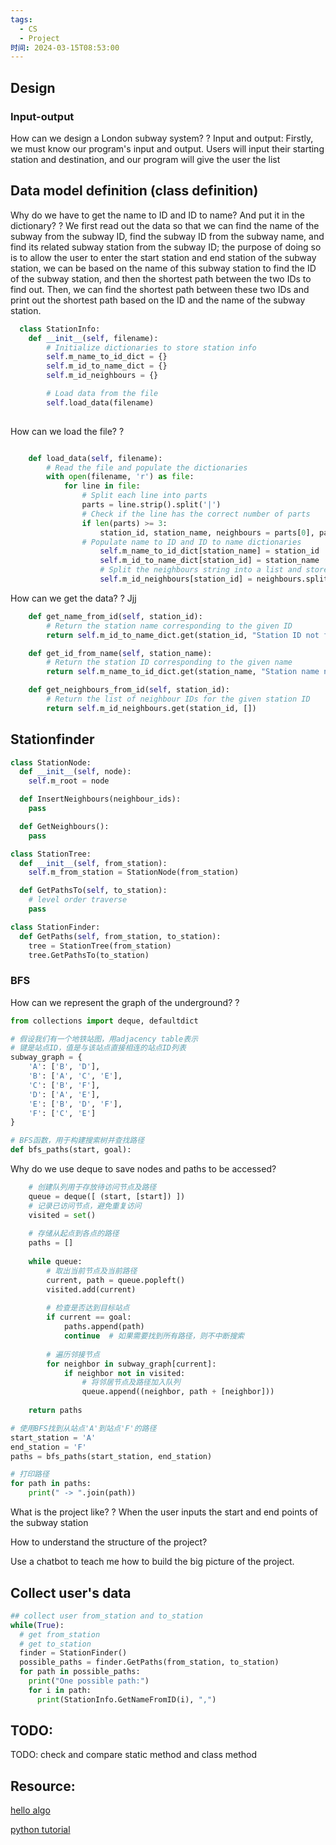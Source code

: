 ```yaml
---
tags:
  - CS
  - Project
时间: 2024-03-15T08:53:00
---
```

## Design

### Input-output

 How can we design a London subway system?
?
Input and output: Firstly, we must know our program's input and output. Users will input their starting station and destination, and our program will give the user the list 



## Data model definition (class definition)

Why do we have to get the name to ID and ID to name? And put it in the dictionary?
?
We first read out the data so that we can find the name of the subway from the subway ID, find the subway ID from the subway name, and find its related subway station from the subway ID; the purpose of doing so is to allow the user to enter the start station and end station of the subway station, we can be based on the name of this subway station to find the ID of the subway station, and then the shortest path between the two IDs to find out. Then, we can find the shortest path between these two IDs and print out the shortest path based on the ID and the name of the subway station.

```python
  class StationInfo:
    def __init__(self, filename):
        # Initialize dictionaries to store station info
	    self.m_name_to_id_dict = {}
		self.m_id_to_name_dict = {}
		self.m_id_neighbours = {}

        # Load data from the file
        self.load_data(filename)
  
```


How can we load the file?
?
```python

    def load_data(self, filename):
        # Read the file and populate the dictionaries
        with open(filename, 'r') as file:
            for line in file:
                # Split each line into parts
                parts = line.strip().split('|')
                # Check if the line has the correct number of parts
                if len(parts) >= 3:
                    station_id, station_name, neighbours = parts[0], parts[1], parts[3]
			    # Populate name to ID and ID to name dictionaries
				    self.m_name_to_id_dict[station_name] = station_id
				    self.m_id_to_name_dict[station_id] = station_name
                    # Split the neighbours string into a list and store it
				    self.m_id_neighbours[station_id] = neighbours.split(',')
```

How can we get the data?
?
Jjj
```python
    def get_name_from_id(self, station_id):
        # Return the station name corresponding to the given ID
        return self.m_id_to_name_dict.get(station_id, "Station ID not found")

    def get_id_from_name(self, station_name):
        # Return the station ID corresponding to the given name
        return self.m_name_to_id_dict.get(station_name, "Station name not found")

    def get_neighbours_from_id(self, station_id):
        # Return the list of neighbour IDs for the given station ID
        return self.m_id_neighbours.get(station_id, [])

```

## Stationfinder
```python
class StationNode:
  def __init__(self, node):
    self.m_root = node

  def InsertNeighbours(neighbour_ids):
    pass

  def GetNeighbours():
    pass

class StationTree:
  def __init__(self, from_station):
    self.m_from_station = StationNode(from_station)

  def GetPathsTo(self, to_station):
    # level order traverse
    pass

class StationFinder:
  def GetPaths(self, from_station, to_station):
    tree = StationTree(from_station)
    tree.GetPathsTo(to_station)
```
### BFS

How can we represent the graph of the underground?
?
```python
from collections import deque, defaultdict

# 假设我们有一个地铁站图，用adjacency table表示
# 键是站点ID，值是与该站点直接相连的站点ID列表
subway_graph = {
    'A': ['B', 'D'],
    'B': ['A', 'C', 'E'],
    'C': ['B', 'F'],
    'D': ['A', 'E'],
    'E': ['B', 'D', 'F'],
    'F': ['C', 'E']
}
```


```python
# BFS函数，用于构建搜索树并查找路径
def bfs_paths(start, goal):
```

Why do we use deque to save nodes and paths to be accessed?
```python
    # 创建队列用于存放待访问节点及路径
    queue = deque([ (start, [start]) ])
    # 记录已访问节点，避免重复访问
    visited = set()
    
    # 存储从起点到各点的路径
    paths = []
    
    while queue:
        # 取出当前节点及当前路径
        current, path = queue.popleft()
        visited.add(current)
        
        # 检查是否达到目标站点
        if current == goal:
            paths.append(path)
            continue  # 如果需要找到所有路径，则不中断搜索
        
        # 遍历邻接节点
        for neighbor in subway_graph[current]:
            if neighbor not in visited:
                # 将邻居节点及路径加入队列
                queue.append((neighbor, path + [neighbor]))
    
    return paths

# 使用BFS找到从站点'A'到站点'F'的路径
start_station = 'A'
end_station = 'F'
paths = bfs_paths(start_station, end_station)

# 打印路径
for path in paths:
    print(" -> ".join(path))

``` 


What is the project like?
?
When the user inputs the start and end points of the subway station

How to understand the structure of the project?


Use a chatbot to teach me how to build the big picture of the project.

## Collect user's data

```python
## collect user from_station and to_station
while(True):
  # get from_station
  # get to_station
  finder = StationFinder()
  possible_paths = finder.GetPaths(from_station, to_station)
  for path in possible_paths:
    print("One possible path:")
    for i in path:
      print(StationInfo.GetNameFromID(i), ",")
```


## TODO:
TODO: check and compare static method and class method

## Resource:


[hello algo](https://www.hello-algo.com/chapter_tree/binary_tree_traversal/)

[python tutorial](https://python-course.eu/python-tutorial/adventure-game-with-structural-pattern-matching.php)









